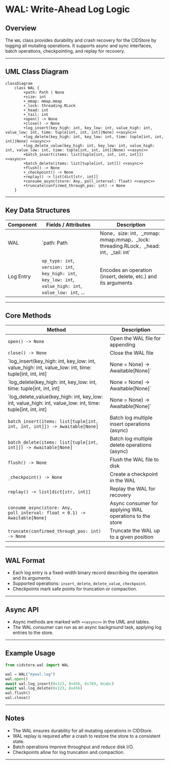 # WAL: Write-Ahead Log Logic

## Overview

The `WAL` class provides durability and crash recovery for the CIDStore by logging all mutating operations.
It supports async and sync interfaces, batch operations, checkpointing, and replay for recovery.

---

## UML Class Diagram

```mermaid
classDiagram
    class WAL {
        +path: Path | None
        +size: int
        +_mmap: mmap.mmap
        +_lock: threading.RLock
        +_head: int
        +_tail: int
        +open() -> None
        +close() -> None
        +log_insert(key_high: int, key_low: int, value_high: int, value_low: int, time: tuple[int, int, int]|None) <<async>>
        +log_delete(key_high: int, key_low: int, time: tuple[int, int, int]|None) <<async>>
        +log_delete_value(key_high: int, key_low: int, value_high: int, value_low: int, time: tuple[int, int, int]|None) <<async>>
        +batch_insert(items: list[tuple[int, int, int, int]]) <<async>>
        +batch_delete(items: list[tuple[int, int]]) <<async>>
        +flush() -> None
        +_checkpoint() -> None
        +replay() -> list[dict[str, int]]
        +consume_async(store: Any, poll_interval: float) <<async>>
        +truncate(confirmed_through_pos: int) -> None
    }
```

---

## Key Data Structures

| Component | Fields / Attributes | Description |
|-----------|--------------------|-------------|
| WAL       | `path: Path | None`, `size: int`, `_mmap: mmap.mmap`, `_lock: threading.RLock`, `_head: int`, `_tail: int` | Write-ahead log object, manages log file and concurrency |
| Log Entry | `op_type: int`, `version: int`, `key_high: int`, `key_low: int`, `value_high: int`, `value_low: int`, ... | Encodes an operation (insert, delete, etc.) and its arguments |

---

## Core Methods

| Method                              | Description                                                      |
|--------------------------------------|------------------------------------------------------------------|
| `open() -> None`                    | Open the WAL file for appending                                  |
| `close() -> None`                   | Close the WAL file                                               |
| `log_insert(key_high: int, key_low: int, value_high: int, value_low: int, time: tuple[int, int, int] | None = None) -> Awaitable[None]` | Log an insert operation (async) |
| `log_delete(key_high: int, key_low: int, time: tuple[int, int, int] | None = None) -> Awaitable[None]` | Log a delete operation (async) |
| `log_delete_value(key_high: int, key_low: int, value_high: int, value_low: int, time: tuple[int, int, int] | None = None) -> Awaitable[None]` | Log a delete-value operation (async) |
| `batch_insert(items: list[tuple[int, int, int, int]]) -> Awaitable[None]` | Batch log multiple insert operations (async) |
| `batch_delete(items: list[tuple[int, int]]) -> Awaitable[None]` | Batch log multiple delete operations (async) |
| `flush() -> None`                   | Flush the WAL file to disk                                       |
| `_checkpoint() -> None`              | Create a checkpoint in the WAL                                   |
| `replay() -> list[dict[str, int]]`   | Replay the WAL for recovery                                      |
| `consume_async(store: Any, poll_interval: float = 0.1) -> Awaitable[None]` | Async consumer for applying WAL operations to the store          |
| `truncate(confirmed_through_pos: int) -> None` | Truncate the WAL up to a given position                          |

---

## WAL Format

- Each log entry is a fixed-width binary record describing the operation and its arguments.
- Supported operations: `insert`, `delete`, `delete_value`, `checkpoint`.
- Checkpoints mark safe points for truncation or compaction.

---

## Async API

- Async methods are marked with `<<async>>` in the UML and tables.
- The WAL consumer can run as an async background task, applying log entries to the store.

---

## Example Usage

```python
from cidstore.wal import WAL

wal = WAL("mywal.log")
wal.open()
await wal.log_insert(0x123, 0x456, 0x789, 0xabc)
await wal.log_delete(0x123, 0x456)
wal.flush()
wal.close()
```

---

## Notes

- The WAL ensures durability for all mutating operations in CIDStore.
- WAL replay is required after a crash to restore the store to a consistent state.
- Batch operations improve throughput and reduce disk I/O.
- Checkpoints allow for log truncation and compaction.

---
